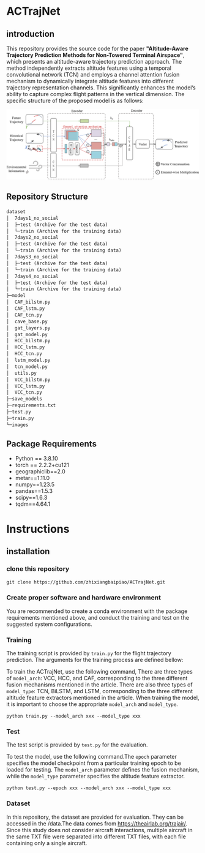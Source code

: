 # ACTrajNet

## introduction

This repository provides the source code for the paper **"Altitude-Aware Trajectory Prediction Methods for Non-Towered Terminal Airspace"**, which presents an altitude-aware trajectory prediction approach. The method independently extracts altitude features using a temporal convolutional network (TCN) and employs a channel attention fusion mechanism to dynamically integrate altitude features into different trajectory representation channels. This significantly enhances the model’s ability to capture complex flight patterns in the vertical dimension. The specific structure of the proposed model is as follows:

![1](images/1.jpg)


## Repository Structure

```markdown
dataset
│  7days1_no_social
│  ├─test (Archive for the test data)
│  └─train (Archive for the training data)
│  7days2_no_social
│  ├─test (Archive for the test data)
│  └─train (Archive for the training data)
│  7days3_no_social
│  ├─test (Archive for the test data)
│  └─train (Archive for the training data)
│  7days4_no_social
│  ├─test (Archive for the test data)
│  └─train (Archive for the training data)
├─model
│  CAF_bilstm.py
│  CAF_lstm.py
│  CAF_tcn.py
│  cave_base.py
│  gat_layers.py
│  gat_model.py
│  HCC_bilstm.py
│  HCC_lstm.py
│  HCC_tcn.py
│  lstm_model.py
│  tcn_model.py
│  utils.py
│  VCC_bilstm.py
│  VCC_lstm.py
│  VCC_tcn.py
├─save_models
├─requirements.txt
├─test.py
├─train.py
└─images
```

## Package Requirements

- Python == 3.8.10
- torch == 2.2.2+cu121
- geographiclib==2.0
- metar==1.11.0
- numpy==1.23.5
- pandas==1.5.3
- scipy==1.6.3
- tqdm==4.64.1

# Instructions

## installation

### clone this repository

```shell
git clone https://github.com/zhixiangbaipiao/ACTrajNet.git
```

### Create proper software and hardware environment

You are recommended to create a conda environment with the package requirements mentioned above, and conduct the training and test on the suggested system configurations.

### Training

The training script is provided by `train.py` for the flight trajectory prediction. The arguments for the training process are defined bellow:

To train the ACTrajNet, use the following command, There are three types of `model_arch`: VCC, HCC, and CAF, corresponding to the three different fusion mechanisms mentioned in the article. There are also three types of `model_type`: TCN, BiLSTM, and LSTM, corresponding to the three different altitude feature extractors mentioned in the article. When training the model, it is important to choose the appropriate `model_arch` and `model_type`.

```shell
python train.py --model_arch xxx --model_type xxx
```

### Test

The test script is provided by `test.py` for the evaluation.

To test the model, use the following command.The `epoch` parameter specifies the model checkpoint from a particular training epoch to be loaded for testing. The `model_arch` parameter defines the fusion mechanism, while the `model_type` parameter specifies the altitude feature extractor.

```shell
python test.py --epoch xxx --model_arch xxx --model_type xxx
```

### Dataset

In this repository, the dataset are provided for evaluation. They can be accessed in the /data.The data comes from https://theairlab.org/trajair/. Since this study does not consider aircraft interactions, multiple aircraft in the same TXT file were separated into different TXT files, with each file containing only a single aircraft.


